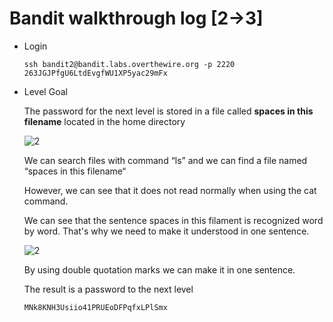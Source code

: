 # Bandit walkthrough log [2->3]

- Login

  ```
  ssh bandit2@bandit.labs.overthewire.org -p 2220
  263JGJPfgU6LtdEvgfWU1XP5yac29mFx
  ```

- Level Goal

  The password for the next level is stored in a file called **spaces in this filename** located in the home directory

  ![2](https://github.com/Narthy0301/Narthy0301.github.io/assets/172380852/5f7eda47-1a32-4a1b-8ce8-6fed3fe7cb79)

  We can search files with command “ls” and we can find a file named “spaces in this filename“ 

  However, we can see that it does not read normally when using the cat command.

  We can see that the sentence spaces in this filament is recognized word by word.
  That's why we need to make it understood in one sentence.

  ![2](https://github.com/Narthy0301/Narthy0301.github.io/assets/172380852/b0551d5c-aa27-4f84-9f53-4e28f0853b42)

  By using double quotation marks we can make it in one sentence.

  The result is a password to the next level  

  ```
  MNk8KNH3Usiio41PRUEoDFPqfxLPlSmx
  ```

  

